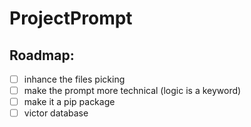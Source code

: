 # ProjectPrompt

## Roadmap:

- [ ] inhance the files picking
- [ ] make the prompt more technical (logic is a keyword)
- [ ] make it a pip package
- [ ] victor database
